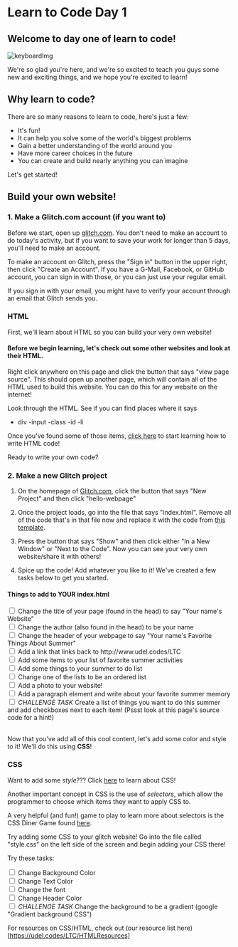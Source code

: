 <h1> Learn to Code Day 1</h1>
<h2>Welcome to day one of learn to code!</h2>

![keyboardImg](https://images.unsplash.com/photo-1585676623595-e60b97115f7e?ixlib=rb-1.2.1&ixid=eyJhcHBfaWQiOjEyMDd9&auto=format&fit=crop&w=1050&q=80)
<p> We're so glad you're here, and we're so excited to teach you guys some new and exciting things, and we hope you're excited to learn!</p>
<h2> Why learn to code? </h2>
There are so many reasons to learn to code, here's just a few: 
<ul>
  <li>It's fun!</li>
  <li>It can help you solve some of the world's biggest problems</li>
  <li>Gain a better understanding of the world around you</li>
  <li>Have more career choices in the future</li>
  <li>You can create and build nearly anything you can imagine</li>
</ul>
Let's get started! 
<h2>Build your own website!</h2>

<h3> 1. Make a Glitch.com account (if you want to) </h3>

Before we start, open up <a href="https://glitch.com" target="_blank">glitch.com</a>. You don't need to make an account to do today's activity, but if you want to save your work for longer than 5 days, you'll need to make an account. 

To make an account on Glitch, press the "Sign in" button in the upper right, then click "Create an Account". If you have a G-Mail, Facebook, or GitHub account, you can sign in with those, or you can just use your regular email.

If you sign in with your email, you might have to verify your account through an email that Glitch sends you.

<h3>HTML</h3>
First, we'll learn about HTML so you can build your very own website!

#### Before we begin learning, let's check out some other websites and look at their HTML. 

Right click anywhere on this page and click the button that says "view page source". This should open up another page, which will contain all of the HTML used to build this website. You can do this for any website on the internet!

Look through the HTML. See if you can find places where it says 

- div
-input
-class
-id
-li

Once you've found some of those items, <a href="./introtohtml/index.html" target="_blank" >click here</a> to start learning how to write HTML code! 

Ready to write your own code? 

<h3> 2. Make a new Glitch project </h3>

1. On the homepage of [Glitch.com](https://glitch.com), click the button that says "New Project" and then click "hello-webpage"

2. Once the project loads, go into the file that says "index.html". Remove all of the code that's in that file now and replace it with the code from <a href="./template.txt" target="_blank">this template</a>.

3. Press the button that says "Show" and then click either "In a New Window" or "Next to the Code". Now you can see your very own website/share it with others!

3. Spice up the code! Add whatever you like to it! We've created a few tasks below to get you started.


#### Things to add to YOUR index.html
<div>
  <input type="checkbox">
  <label>Change the title of your page (found in the head) to say "Your name's Website"</label><br>
  <input type="checkbox" >
  <label>Change the author (also found in the head) to be your name</label><br>
  <input type="checkbox" >
  <label>Change the header of your webpage to say "Your name's Favorite Things About Summer"</label><br>
  <input type="checkbox">
  <label>Add a link that links back to http://www.udel.codes/LTC</label><br> 
  <input type="checkbox">
  <label>Add some items to your list of favorite summer activities</label><br>
  <input type="checkbox" >
  <label>Add some things to your summer to do list</label><br>
  <input type="checkbox">
  <label>Change one of the lists to be an ordered list</label><br> 
  <input type="checkbox">
  <label>Add a photo to your website!</label><br>
  <input type="checkbox" >
  <label>Add a paragraph element and write about your favorite summer memory</label><br>
  <input type="checkbox" >
    <label><em>CHALLENGE TASK </em>Create a list of things you want to do this summer and add checkboxes next to each item! (Pssst look at this page's source code for a hint!)</label><br>  
</div><br>

Now that you've add all of this cool content, let's add some color and style to it! We'll do this using **CSS**!

<h3>CSS</h3>
Want to add some <i>style</i>??? Click <a href="./introtocss/index.html" target="_blank" >here</a> to learn about CSS!<br>

Another important concept in CSS is the use of *selectors*, which allow the programmer to choose which items they want to apply CSS to. 

A very helpful (and fun!) game to play to learn more about selectors is the CSS Diner Game found [here](https://flukeout.github.io/).

Try adding some CSS to your glitch website! Go into the file called "style.css" on the left side of the screen and begin adding your CSS there!

Try these tasks:

<input type="checkbox" >
  <label>Change Background Color</label><br>
<input type="checkbox" >
  <label>Change Text Color</label><br>
  <input type="checkbox" >
<label>Change the font</label><br>
  <input type="checkbox" >
<label>Change Header Color</label><br>
  <input type="checkbox" >
<label><em>CHALLENGE TASK</em> Change the background to be a gradient (google "Gradient background CSS")</label><br>


For resources on CSS/HTML, check out (our resource list here)[https://udel.codes/LTC/HTMLResources]


